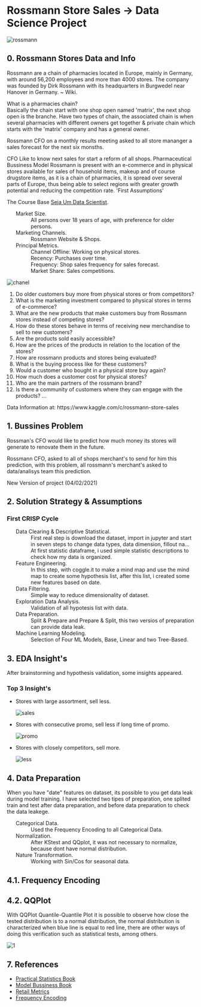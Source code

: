 # Rossmann Store Sales -> Data Science Project

![rossmann](https://user-images.githubusercontent.com/75986085/152585675-a7ceff53-8a6f-4548-84ea-abfd32c00fbf.png)


<h2>0. Rossmann Stores Data and Info</h2>
<p>Rossmann are a chain of pharmacies located in Europe, mainly in Germany, with around 56,200 employees and more than 4000 stores. The company was founded by Dirk Rossmann with its headquarters in Burgwedel near Hanover in Germany. ~ Wiki.</p>
<p>What is a pharmacies chain?<br>Basically the chain start with one shop open named 'matrix', the next shop open is the branche. Have two types of chain, the associated chain is when several pharmacies with different owners get together & private chain which starts with the 'matrix' company and has a general owner.</p>

<p>Rossmann CFO on a monthly results meeting asked to all store mananger a sales forecast for the next six monsths.</p>

<p>CFO Like to know next sales for start a reform of all shops.
Pharmaceutical Bussiness Model
Rossmann is present with an e-commerce and in physical stores available for sales of household items, makeup and of course drugstore items, as it is a chain of pharmacies, it is spread over several parts of Europe, thus being able to select regions with greater growth potential and reducing the competition rate.
'First Assumptions'</p>
<p>The Course Base <a href='https://sejaumdatascientist.com/eu-criei-esse-projeto-e-consegui-meu-primeiro-emprego-como-data-scientist/'>Seja Um Data Scientist</a>.</p>

<ul>
  <dl>
    <dt>Market Size.</dt>
      <dd>All persons over 18 years of age, with preference for older persons.</dd>
    <dt>Marketing Channels.</dt>
      <dd>Rossmann Website & Shops.</dd>
    <dt>Principal Metrics.</dt>
      <dd>Channel Offline: Working on physical stores.</dd>
      <dd>Recency: Purchases over time.</dd>
      <dd>Frequency: Shop sales frequency for sales forecast.</dd>
      <dd>Market Share: Sales competitions.</dd>
  </dl>
</ul>

![chanel](https://user-images.githubusercontent.com/75986085/153439927-f4684894-7067-4023-b089-2116e6d5a7bb.png)

1. Do older customers buy more from physical stores or from competitors?
2. What is the marketing investment compared to physical stores in terms of e-commerce?
3. What are the new products that make customers buy from Rossmann stores instead of competing stores?
4. How do these stores behave in terms of receiving new merchandise to sell to new customers?
5. Are the products sold easily accessible?
6. How are the prices of the products in relation to the location of the stores?
7. How are rossmann products and stores being evaluated?
8. What is the buying process like for these customers?
9. Would a customer who bought in a physical store buy again?
10. How much does a customer cost for physical stores?
11. Who are the main partners of the rossmann brand?
12. Is there a community of customers where they can engage with the products? ...

<p>Data Information at: https://www.kaggle.com/c/rossmann-store-sales</p>

<h2>1. Bussines Problem</h2>

<p>Rossman's CFO would like to predict how much money its stores will generate to renovate them in the future.</p>
<p>Rossmann CFO, asked to all of shops merchant's to send for him this prediction, with this problem, all rossmann's merchant's asked to data/analisys team this prediction.</p>
<p>New Version of project (04/02/2021)</p>
<h2>2. Solution Strategy & Assumptions </h2>
<h3>First CRISP Cycle</h3>

<ul>
  <dl>
    <dt>Data Clearing & Descriptive Statistical.</dt>
      <dd>First real step is download the dataset, import in jupyter and start in seven steps to change data types, data dimension, fillout na... At first statistic dataframe, i used simple statistic descriptions to check how my data is organized.</dd>
    <dt>Feature Engineering.</dt>
      <dd>In this step, with coggle.it to make a mind map and use the mind map to create some hypothesis list, after this list, i created some new features based on date.</dd>
    <dt>Data Filtering.</dt>
      <dd>Simple way to reduce dimensionality of dataset.</dd>
    <dt>Exploration Data Analysis.</dt>
      <dd>Validation of all hypotesis list with data.</dd>
    <dt>Data Preparation.</dt>
      <dd>Split & Prepare and Prepare & Split, this two versios of preparation can provide data leak.</dd>
    <dt>Machine Learning Modeling.</dt>
      <dd>Selection of Four ML Models, Base, Linear and two Tree-Based.</dd>
  </dl>
</ul>

<h2>3. EDA Insight's</h2>

<p>After brainstorming and hypothesis validation, some insights appeared.</p>
<h3> Top 3 Insight's </h3>
<ul>
  <li>Stores with large assortment, sell less.</li>

![sales](https://user-images.githubusercontent.com/75986085/153096505-fe9a9afb-f6e6-451d-a85d-d5579839071d.jpeg)

  
  <li>Stores with consecutive promo, sell less if long time of promo.</li>
  
![promo](https://user-images.githubusercontent.com/75986085/153096571-6f01a3b5-a87c-487d-acdd-7c1592e379c3.jpg)

  
  <li>Stores with closely competitors, sell more.</li>
  
![less](https://user-images.githubusercontent.com/75986085/153096584-eb58b3c4-2d4e-457e-a7f8-82ef6f9b5604.jpg)
  
</ul>

<h2>4. Data Preparation</h2>
<p>When you have "date" features on dataset, its possible to you get data leak during model training. I have selected two tipes of preparation, one splited train and test after data preparation, and before data preparation to check the data leakege.</p>
<ul>
  <dl>
    <dt>Categorical Data.</dt>
      <dd>Used the Frequency Encoding to all Categorical Data.</dd>
    <dt>Normalization.</dt>
      <dd>After KStest and QQplot, it was not necessary to normalize, because dont have normal distribution.</dd>
    <dt>Nature Transformation.</dt>
      <dd>Working with Sin/Cos for seasonal data.</dd>
  </dl>
</ul>
<h2>4.1. Frequency Encoding</h2>
<p></p>
<h2>4.2. QQPlot</h2>
<p>With QQPlot Quantile-Quantile Plot it is possible to observe how close the tested distribution is to a normal distribution, the normal distribution is characterized when blue line is equal to red line, there are other ways of doing this verification such as statistical tests, among others.</p>

![1](https://user-images.githubusercontent.com/75986085/154390648-3e89fe22-c6f8-4e65-ac09-b025e364766a.png)

<h2>7. References</h2>
<ul>
  <li><a href='https://www.oreilly.com/library/view/practical-statistics-for/9781491952955/'>Practical Statistics Book</li>
  <li><a href='https://www.strategyzer.com/books/business-model-generation'>Model Bussiness Book</li>
  <li><a href='https://www.docusign.com.br/blog/indicadores-do-varejo'>Retail Metrics</li>
  <li><a href='https://www.kaggle.com/bhavikapanara/frequency-encoding'>Frequency Encoding</li>
</ul>
